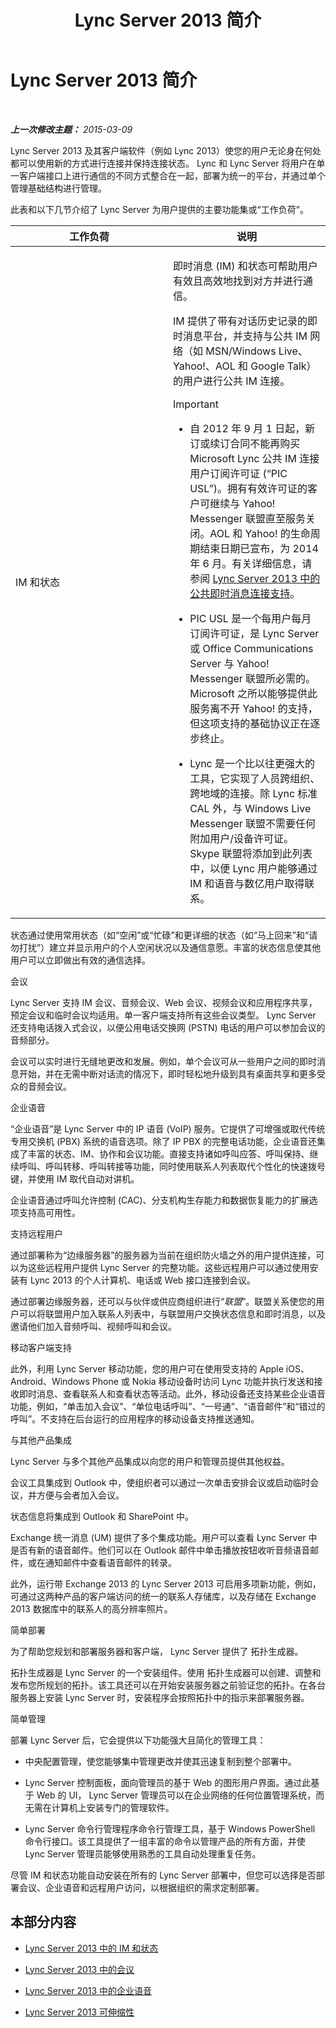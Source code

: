 ﻿---
title: Lync Server 2013 简介
TOCTitle: Lync Server 简介
ms:assetid: 99dd6b65-e591-421f-852b-ee9fe9588998
ms:mtpsurl: https://technet.microsoft.com/zh-cn/library/Gg398795(v=OCS.15)
ms:contentKeyID: 49313711
ms.date: 05/19/2016
mtps_version: v=OCS.15
ms.translationtype: HT
---

# Lync Server 2013 简介

 

_**上一次修改主题：** 2015-03-09_

Lync Server 2013 及其客户端软件（例如 Lync 2013）使您的用户无论身在何处都可以使用新的方式进行连接并保持连接状态。 Lync 和 Lync Server 将用户在单一客户端接口上进行通信的不同方式整合在一起，部署为统一的平台，并通过单个管理基础结构进行管理。

此表和以下几节介绍了 Lync Server 为用户提供的主要功能集或“工作负荷”。


<table>
<colgroup>
<col style="width: 50%" />
<col style="width: 50%" />
</colgroup>
<thead>
<tr class="header">
<th>工作负荷</th>
<th>说明</th>
</tr>
</thead>
<tbody>
<tr class="odd">
<td><p>IM 和状态</p></td>
<td><p>即时消息 (IM) 和状态可帮助用户有效且高效地找到对方并进行通信。</p>
<p>IM 提供了带有对话历史记录的即时消息平台，并支持与公共 IM 网络（如 MSN/Windows Live、Yahoo!、AOL 和 Google Talk）的用户进行公共 IM 连接。</p>

> [!IMPORTANT]  
> <ul>
> <li><p>自 2012 年 9 月 1 日起，新订或续订合同不能再购买 Microsoft Lync 公共 IM 连接用户订阅许可证 (“PIC USL”)。拥有有效许可证的客户可继续与 Yahoo! Messenger 联盟直至服务关闭。AOL 和 Yahoo! 的生命周期结束日期已宣布，为 2014 年 6 月。有关详细信息，请参阅 <a href="lync-server-2013-support-for-public-instant-messenger-connectivity.md">Lync Server 2013 中的公共即时消息连接支持</a>。</p></li>
> <li><p>PIC USL 是一个每用户每月订阅许可证，是 Lync Server 或 Office Communications Server 与 Yahoo! Messenger 联盟所必需的。Microsoft 之所以能够提供此服务离不开 Yahoo! 的支持，但这项支持的基础协议正在逐步终止。</p></li>
> <li><p>Lync 是一个比以往更强大的工具，它实现了人员跨组织、跨地域的连接。除 Lync 标准 CAL 外，与 Windows Live Messenger 联盟不需要任何附加用户/设备许可证。Skype 联盟将添加到此列表中，以便 Lync 用户能够通过 IM 和语音与数亿用户取得联系。</p></li>
</ul>

</td>
</tr>
</tbody>
</table>

</div>
<p>状态通过使用常用状态（如“空闲”或“忙碌”和更详细的状态（如“马上回来”和“请勿打扰”）建立并显示用户的个人空闲状况以及通信意愿。丰富的状态信息使其他用户可以立即做出有效的通信选择。</p></td>
</tr>
<tr class="even">
<td><p>会议</p></td>
<td><p>Lync Server 支持 IM 会议、音频会议、Web 会议、视频会议和应用程序共享，预定会议和临时会议均适用。单一客户端支持所有这些会议类型。 Lync Server 还支持电话拨入式会议，以便公用电话交换网 (PSTN) 电话的用户可以参加会议的音频部分。</p>
<p>会议可以实时进行无缝地更改和发展。例如，单个会议可从一些用户之间的即时消息开始，并在无需中断对话流的情况下，即时轻松地升级到具有桌面共享和更多受众的音频会议。</p></td>
</tr>
<tr class="odd">
<td><p>企业语音</p></td>
<td><p>“企业语音”是 Lync Server 中的 IP 语音 (VoIP) 服务。它提供了可增强或取代传统专用交换机 (PBX) 系统的语音选项。除了 IP PBX 的完整电话功能，企业语音还集成了丰富的状态、IM、协作和会议功能。直接支持诸如呼叫应答、呼叫保持、继续呼叫、呼叫转移、呼叫转接等功能，同时使用联系人列表取代个性化的快速拨号键，并使用 IM 取代自动对讲机。</p>
<p>企业语音通过呼叫允许控制 (CAC)、分支机构生存能力和数据恢复能力的扩展选项支持高可用性。</p></td>
</tr>
<tr class="even">
<td><p>支持远程用户</p></td>
<td><p>通过部署称为“边缘服务器”的服务器为当前在组织防火墙之外的用户提供连接，可以为这些远程用户提供 Lync Server 的完整功能。这些远程用户可以通过使用安装有 Lync 2013 的个人计算机、电话或 Web 接口连接到会议。</p>
<p>通过部署边缘服务器，还可以与伙伴或供应商组织进行“<em>联盟</em>”。联盟关系使您的用户可以将联盟用户加入联系人列表中，与联盟用户交换状态信息和即时消息，以及邀请他们加入音频呼叫、视频呼叫和会议。</p></td>
</tr>
<tr class="odd">
<td><p>移动客户端支持</p></td>
<td><p>此外，利用 Lync Server 移动功能，您的用户可在使用受支持的 Apple iOS、Android、Windows Phone 或 Nokia 移动设备时访问 Lync 功能并执行发送和接收即时消息、查看联系人和查看状态等活动。此外，移动设备还支持某些企业语音功能，例如，“单击加入会议”、“单位电话呼叫”、“一号通”、“语音邮件”和“错过的呼叫”。不支持在后台运行的应用程序的移动设备支持推送通知。</p></td>
</tr>
<tr class="even">
<td><p>与其他产品集成</p></td>
<td><p>Lync Server 与多个其他产品集成以向您的用户和管理员提供其他权益。</p>
<p>会议工具集成到 Outlook 中，使组织者可以通过一次单击安排会议或启动临时会议，并方便与会者加入会议。</p>
<p>状态信息将集成到 Outlook 和 SharePoint 中。</p>
<p>Exchange 统一消息 (UM) 提供了多个集成功能。用户可以查看 Lync Server 中是否有新的语音邮件。他们可以在 Outlook 邮件中单击播放按钮收听音频语音邮件，或在通知邮件中查看语音邮件的转录。</p>
<p>此外，运行带 Exchange 2013 的 Lync Server 2013 可启用多项新功能，例如，可通过这两种产品的客户端访问的统一的联系人存储库，以及存储在 Exchange 2013 数据库中的联系人的高分辨率照片。</p></td>
</tr>
<tr class="odd">
<td><p>简单部署</p></td>
<td><p>为了帮助您规划和部署服务器和客户端， Lync Server 提供了 拓扑生成器。</p>
<p></p>
<p>拓扑生成器是 Lync Server 的一个安装组件。使用 拓扑生成器可以创建、调整和发布您所规划的拓扑。该工具还可以在开始安装服务器之前验证您的拓扑。在各台服务器上安装 Lync Server 时，安装程序会按照拓扑中的指示来部署服务器。</p></td>
</tr>
<tr class="even">
<td><p>简单管理</p></td>
<td><p>部署 Lync Server 后，它会提供以下功能强大且简化的管理工具：</p>
<ul>
<li><p>中央配置管理，使您能够集中管理更改并使其迅速复制到整个部署中。</p></li>
<li><p>Lync Server 控制面板，面向管理员的基于 Web 的图形用户界面。通过此基于 Web 的 UI， Lync Server 管理员可以在企业网络的任何位置管理系统，而无需在计算机上安装专门的管理软件。</p></li>
<li><p>Lync Server 命令行管理程序命令行管理工具，基于 Windows PowerShell 命令行接口。该工具提供了一组丰富的命令以管理产品的所有方面，并使 Lync Server 管理员能够使用熟悉的工具自动处理重复任务。</p></li>
</ul></td>
</tr>
</tbody>
</table>


尽管 IM 和状态功能自动安装在所有的 Lync Server 部署中，但您可以选择是否部署会议、企业语音和远程用户访问，以根据组织的需求定制部署。

## 本部分内容

  - [Lync Server 2013 中的 IM 和状态](lync-server-2013-im-and-presence.md)

  - [Lync Server 2013 中的会议](lync-server-2013-conferencing.md)

  - [Lync Server 2013 中的企业语音](lync-server-2013-enterprise-voice.md)

  - [Lync Server 2013 可伸缩性](lync-server-2013-scalability.md)

